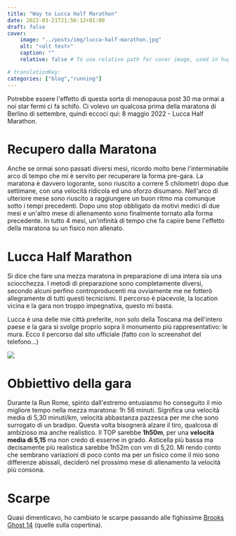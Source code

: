 ```yaml
---
title: "Way to Lucca Half Marathon"
date: 2022-03-21T21:56:12+01:00
draft: false
cover:
    image: "../posts/img/lucca-half-marathon.jpg"
    alt: "<alt text>"
    caption: ""
    relative: false # To use relative path for cover image, used in hugo Page-bundles

# translationKey: 
categories: ["blog","running"]
---
```


Potrebbe essere l'effetto di questa sorta di menopausa post 30 ma ormai a noi star fermi ci fa schifo. Ci volevo un qualcosa prima della maratona di Berlino di settembre, quindi eccoci qui: 8 maggio 2022 - Lucca Half Marathon.

# Recupero dalla Maratona

Anche se ormai sono passati diversi mesi, ricordo molto bene l'interminabile arco di tempo che mi è servito per recuperare la forma pre-gara. La maratona è davvero logorante, sono riuscito a correre 5 chilometri dopo due settimane, con una velocità ridicola ed uno sforzo disumano. Nell'arco di ulteriore mese sono riuscito a raggiungere un buon ritmo ma comunque sotto i tempi precedenti. Dopo uno stop obbligato da motivi medici di due mesi e un'altro mese di allenamento sono finalmente tornato alla forma precedente. In tutto 4 mesi, un'infinità di tempo che fa capire bene l'effetto della maratona su un fisico non allenato.

# Lucca Half Marathon

Si dice che fare una mezza maratona in preparazione di una intera sia una sciocchezza. I metodi di preparazione sono completamente diversi, secondo alcuni perfino controproducenti ma ovviamente me ne fotterò allegramente di tutti questi tecnicismi. Il percorso è piacevole, la location vicina e la gara non troppo impegnativa, questo mi basta.

Lucca è una delle mie città preferite, non solo della Toscana ma dell'intero paese e la gara si svolge proprio sopra il monumento più rappresentativo: le mura. Ecco il percorso dal sito ufficiale (fatto con lo screenshot del telefono...)

![](../img/lhm-percorso.jpg#center)

# Obbiettivo della gara

Durante la Run Rome, spinto dall'estremo entusiasmo ho conseguito il mio migliore tempo nella mezza maratona: 1h 56 minuti. Significa una velocità media di 5,30 minuti/km, velocità abbastanza pazzesca per me che sono surrogato di un bradipo. Questa volta bisognerà alzare il tiro, qualcosa di ambizioso ma anche realistico. Il TOP sarebbe **1h50m**, per una **velocità media di 5,15** ma non credo di esserne in grado. Asticella più bassa ma decisamente più realistica sarebbe 1h52m con vm di 5,20. Mi rendo conto che sembrano variazioni di poco conto ma per un fisico come il mio sono differenze abissali, deciderò nel prossimo mese di allenamento la velocità più consona.

# Scarpe

Quasi dimenticavo, ho cambiato le scarpe passando alle fighissime [Brooks Ghost 14](https://www.brooksrunning.com/en_us/ghost-14-mens-cushioned-road-running-shoe/110369.html) (quelle sulla copertina).